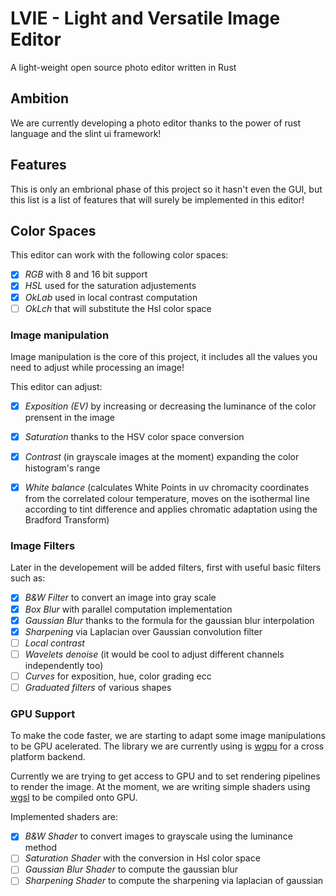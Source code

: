 # LVIE - Light and Versatile Image Editor
A light-weight open source photo editor written in Rust

## Ambition
We are currently developing a photo editor thanks to the power of rust language and the slint ui framework!

## Features
This is only an embrional phase of this project so it hasn't even the GUI, but this list is a list of features that will surely be implemented in this editor!

## Color Spaces
This editor can work with the following color spaces:
- [X] *RGB* with 8 and 16 bit support
- [X] *HSL* used for the saturation adjustements
- [X] *OkLab* used in local contrast computation
- [ ] *OkLch* that will substitute the Hsl color space

### Image manipulation
Image manipulation is the core of this project, it includes all the values you need to adjust while processing an image!

This editor can adjust:
- [X] *Exposition (EV)* by increasing or decreasing the luminance of the color prensent in the image
- [X] *Saturation* thanks to the HSV color space conversion
- [X] *Contrast* (in grayscale images at the moment) expanding the color histogram's range
- [X] *White balance* (calculates White Points in uv chromacity coordinates from the correlated colour temperature, moves on the isothermal line according to tint difference and applies chromatic adaptation using the Bradford Transform)


### Image Filters
Later in the developement will be added filters, first with useful basic filters such as:
- [X] *B&W Filter* to convert an image into gray scale
- [X] *Box Blur* with parallel computation implementation
- [X] *Gaussian Blur* thanks to the formula for the gaussian blur interpolation
- [X] *Sharpening* via Laplacian over Gaussian convolution filter
- [ ] *Local contrast*
- [ ] *Wavelets denoise* (it would be cool to adjust different channels independently too)
- [ ] *Curves* for exposition, hue, color grading ecc
- [ ] *Graduated filters* of various shapes

### GPU Support
To make the code faster, we are starting to adapt some image manipulations to be GPU acelerated.
The library we are currently using is [wgpu](https://github.com/gfx-rs/wgpu) for a cross platform backend.

Currently we are trying to get access to GPU and to set rendering pipelines to render the image.
At the moment, we are writing simple shaders using [wgsl](https://www.w3.org/TR/WGSL/) to be compiled onto GPU.

Implemented shaders are:
- [X] *B&W Shader* to convert images to grayscale using the luminance method
- [ ] *Saturation Shader* with the conversion in Hsl color space
- [ ] *Gaussian Blur Shader* to compute the gaussian blur
- [ ] *Sharpening Shader* to compute the sharpening via laplacian of gaussian
